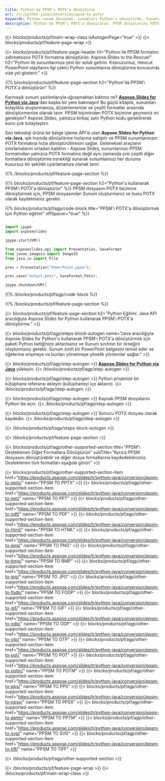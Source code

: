 ```yaml
---
title: Python'da PPSM'ı POTX'a dönüştürün
url: /tr/python-java/conversion/ppsm-to-potx/
keywords: Python sunum dönüşümü, sunumları Python'a dönüştürme, Sunumlar için Python, Aspose.Slides Python, PPSM'tan POTX'a dönüştürme, Python sunum kitaplığı
description: Python'da PPSM'ı POTX'a dönüştürün. PPSM dosyalarını POTX biçimine dönüştürmek için Python kitaplığı API'sini kullanın
---
```


{{< blocks/products/pf/main-wrap-class isAutogenPage="true" >}}
{{< blocks/products/pf/feature-page-wrap >}}

{{< blocks/products/pf/feature-page-header h1="Python ile PPSM formatını zahmetsizce POTX formatına dönüştürün: Aspose.Slides to the Rescue!" h2="Python ile sunumlarınıza yeni bir soluk getirin. Kılavuzumuz, mevcut PowerPoint slaytlarını ilgi çekici Python sunumlarına dönüştürme konusunda size yol gösterir." >}}

{{% blocks/products/pf/feature-page-section h2="Python'da PPSM'ı POTX'a dönüştürün" %}}

Karmaşık sunum yazılımlarıyla uğraşmaktan bıktınız mı? [**Aspose.Slides for Python via Java**](https://products.aspose.com/slides/tr/python-java/)'dan başka bir yere bakmayın! Bu güçlü kitaplık, sunumları kolaylıkla oluşturmanıza, düzenlemenize ve çeşitli formatlar arasında dönüştürmenize olanak tanır. PPSM biçiminden POTX biçimine geçmeniz mi gerekiyor? Aspose.Slides, yalnızca birkaç satır Python kodu gerektirerek bunu çok kolaylaştırır.

Son teknoloji ürünü bir belge işleme API'si olan **Aspose.Slides for Python via Java**, ışık hızında dönüştürme hızlarına sahiptir ve PPSM sunumlarınızın POTX formatına hızla dönüştürülmesini sağlar. Geleneksel araçların sınırlamalarını ortadan kaldırın - Aspose.Slides, sunumlarınızı PPSM formatından yalnızca POTX formatına değil aynı zamanda çok çeşitli diğer formatlara dönüştürme esnekliği sunarak sunumlarınızı her duruma kusursuz bir şekilde uyarlamanıza olanak tanır.

{{% /blocks/products/pf/feature-page-section %}}

{{% blocks/products/pf/feature-page-section  h2="Python'u kullanarak PPSM'ı POTX'a dönüştürün" %}}
PPSM dosyasını POTX biçimine dönüştürmek için, PPSM dosyasından Sunum oluşturmanız ve bunu POTX olarak kaydetmeniz gerekir.

{{% blocks/products/pf/agp/code-block title="PPSM'ı POTX'a dönüştürmek için Python eğitimi" offSpacer="true" %}}

```python

import jpype
import asposeslides

jpype.startJVM()

from asposeslides.api import Presentation, SaveFormat
from javax.imageio import ImageIO
from java.io import File

pres = Presentation("PowerPoint.ppsm");

pres.save("output.potx", SaveFormat.Potx);

jpype.shutdownJVM()
```


{{% /blocks/products/pf/agp/code-block %}}

{{% /blocks/products/pf/feature-page-section %}}

{{< blocks/products/pf/feature-page-section  h2="Python Eğitimi. Java API aracılığıyla Aspose.Slides for Python kullanarak PPSM'ı POTX'a dönüştürme." >}}

{{< blocks/products/pf/agp/steps-block-autogen name="Java aracılığıyla Aspose.Slides for Python'u kullanarak PPSM'ı POTX'a dönüştürmek için paketi Python betiğinize aktarmanız ve Sunum sınıfının bir örneğini oluşturmanız gerekir. Sunum sınıfı bir PowerPoint belgesini temsil eder ve öğelerine erişmeye ve bunları yönetmeye yönelik yöntemler sağlar." >}}

{{< blocks/products/pf/agp/step-autogen >}}
[**Aspose.Slides for Python via Java**](https://products.aspose.com/slides/tr/python-java/) yükleyin.
{{< /blocks/products/pf/agp/step-autogen >}}

{{< blocks/products/pf/agp/step-autogen >}}
Python projenize bir kütüphane referansı ekleyin (kütüphaneyi içe aktarın).
{{< /blocks/products/pf/agp/step-autogen >}}

{{< blocks/products/pf/agp/step-autogen >}}
Kaynak PPSM dosyalarını Python'da açın.
{{< /blocks/products/pf/agp/step-autogen >}}

{{< blocks/products/pf/agp/step-autogen >}}
Sonucu POTX dosyası olarak kaydedin.
{{< /blocks/products/pf/agp/step-autogen >}}

{{< /blocks/products/pf/agp/steps-block-autogen >}}

{{< /blocks/products/pf/feature-page-section >}}

{{< blocks/products/pf/agp/other-supported-section title="PPSM'ı Desteklenen Diğer Formatlara Dönüştürün" subTitle="Ayrıca PPSM dosyasını dönüştürebilir ve diğer dosya formatlarına kaydedebilirsiniz. Desteklenen tüm formatları aşağıda görün" >}}

{{< blocks/products/pf/agp/other-supported-section-item href="https://products.aspose.com/slides/tr/python-java/conversion/ppsm-to-pptx/" name="PPSM TO PPTX" >}}
{{< blocks/products/pf/agp/other-supported-section-item href="https://products.aspose.com/slides/tr/python-java/conversion/ppsm-to-ppt/" name="PPSM TO PPT" >}}
{{< blocks/products/pf/agp/other-supported-section-item href="https://products.aspose.com/slides/tr/python-java/conversion/ppsm-to-pdf/" name="PPSM TO PDF" >}}
{{< blocks/products/pf/agp/other-supported-section-item href="https://products.aspose.com/slides/tr/python-java/conversion/ppsm-to-html/" name="PPSM TO HTML" >}}
{{< blocks/products/pf/agp/other-supported-section-item href="https://products.aspose.com/slides/tr/python-java/conversion/ppsm-to-png/" name="PPSM TO PNG" >}}
{{< blocks/products/pf/agp/other-supported-section-item href="https://products.aspose.com/slides/tr/python-java/conversion/ppsm-to-bmp/" name="PPSM TO BMP" >}}
{{< blocks/products/pf/agp/other-supported-section-item href="https://products.aspose.com/slides/tr/python-java/conversion/ppsm-to-jpg/" name="PPSM TO JPG" >}}
{{< blocks/products/pf/agp/other-supported-section-item href="https://products.aspose.com/slides/tr/python-java/conversion/ppsm-to-fodp/" name="PPSM TO FODP" >}}
{{< blocks/products/pf/agp/other-supported-section-item href="https://products.aspose.com/slides/tr/python-java/conversion/ppsm-to-gif/" name="PPSM TO GIF" >}}
{{< blocks/products/pf/agp/other-supported-section-item href="https://products.aspose.com/slides/tr/python-java/conversion/ppsm-to-odp/" name="PPSM TO ODP" >}}
{{< blocks/products/pf/agp/other-supported-section-item href="https://products.aspose.com/slides/tr/python-java/conversion/ppsm-to-otp/" name="PPSM TO OTP" >}}
{{< blocks/products/pf/agp/other-supported-section-item href="https://products.aspose.com/slides/tr/python-java/conversion/ppsm-to-pot/" name="PPSM TO POT" >}}
{{< blocks/products/pf/agp/other-supported-section-item href="https://products.aspose.com/slides/tr/python-java/conversion/ppsm-to-potm/" name="PPSM TO POTM" >}}
{{< blocks/products/pf/agp/other-supported-section-item href="https://products.aspose.com/slides/tr/python-java/conversion/ppsm-to-pps/" name="PPSM TO PPS" >}}
{{< blocks/products/pf/agp/other-supported-section-item href="https://products.aspose.com/slides/tr/python-java/conversion/ppsm-to-ppsx/" name="PPSM TO PPSX" >}}
{{< blocks/products/pf/agp/other-supported-section-item href="https://products.aspose.com/slides/tr/python-java/conversion/ppsm-to-pptm/" name="PPSM TO PPTM" >}}
{{< blocks/products/pf/agp/other-supported-section-item href="https://products.aspose.com/slides/tr/python-java/conversion/ppsm-to-svg/" name="PPSM TO SVG" >}}
{{< blocks/products/pf/agp/other-supported-section-item href="https://products.aspose.com/slides/tr/python-java/conversion/ppsm-to-tiff/" name="PPSM TO TIFF" >}}


{{< /blocks/products/pf/agp/other-supported-section >}}

{{< /blocks/products/pf/feature-page-wrap >}}
{{< /blocks/products/pf/main-wrap-class >}}